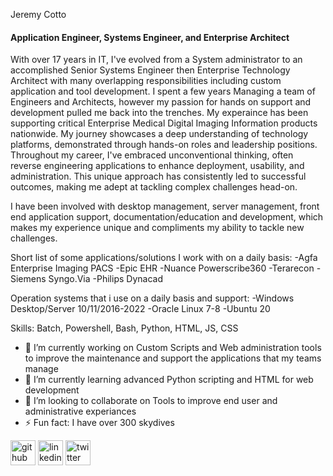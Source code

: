 Jeremy Cotto
#### Application Engineer, Systems Engineer, and Enterprise Architect
With over 17 years in IT, I've evolved from a System administrator to an accomplished Senior Systems Engineer then Enterprise Technology Architect with many overlapping responsibilities including custom application and tool development. I spent a few years Managing a team of Engineers and Architects, however my passion for hands on support and development pulled me back into the trenches. My experaince has been supporting critical Enterprise Medical Digital Imaging Information products nationwide. My journey showcases a deep understanding of technology platforms, demonstrated through hands-on roles and leadership positions. Throughout my career, I've embraced unconventional thinking, often reverse engineering applications to enhance deployment, usability, and administration. This unique approach has consistently led to successful outcomes, making me adept at tackling complex challenges head-on.

I have been involved with desktop management, server management, front end application support, documentation/education and development, which makes my experience unique and compliments my ability to tackle new challenges.

Short list of some applications/solutions I work with on a daily basis:
-Agfa Enterprise Imaging PACS
-Epic EHR
-Nuance Powerscribe360
-Terarecon
-Siemens Syngo.Via
-Philips Dynacad

Operation systems that i use on a daily basis and support:
-Windows Desktop/Server 10/11/2016-2022
-Oracle Linux 7-8
-Ubuntu 20

Skills: Batch, Powershell, Bash, Python, HTML, JS, CSS

- 🔭 I’m currently working on Custom Scripts and Web administration tools to improve the maintenance and support the applications that my teams manage 
- 🌱 I’m currently learning advanced Python scripting and HTML for web development
- 👯 I’m looking to collaborate on Tools to improve end user and administrative experiances 
- ⚡ Fun fact: I have over 300 skydives 


[<img src='https://cdn.jsdelivr.net/npm/simple-icons@3.0.1/icons/github.svg' alt='github' height='40'>](https://github.com/mrjmc99)  [<img src='https://cdn.jsdelivr.net/npm/simple-icons@3.0.1/icons/linkedin.svg' alt='linkedin' height='40'>](https://www.linkedin.com/in/jeremy-c-bb2a6ba1/)  [<img src='https://cdn.jsdelivr.net/npm/simple-icons@3.0.1/icons/twitter.svg' alt='twitter' height='40'>](https://twitter.com/mrjmc99)  

